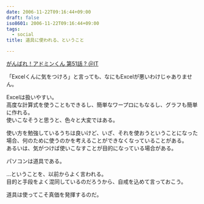 ```yaml
---
date: 2006-11-22T09:16:44+09:00
draft: false
iso8601: 2006-11-22T09:16:44+09:00
tags:
  - social
title: 道具に使われる、ということ

---
```


<div class="entry-body">
  <p><a title="がんばれ！アドミンくん 第51話 ? ＠IT" href="http://www.atmarkit.co.jp/fwin2k/itpropower/admin-kun/051/adminkun051.html">がんばれ！アドミンくん 第51話 ? ＠IT</a></p>

  <p>「Excelくんに気をつけろ」と言っても、なにもExcelが悪いわけじゃありません。<br /></p>

  <p>Excelは扱いやすい。<br />
    高度な計算式を使うこともできるし、簡単なワープロにもなるし、グラフも簡単に作れる。<br />
    使いこなそうと思うと、色々と大変ではある。</p>

  <p>使い方を勉強しているうちは良いけど、いざ、それを使おうということになった場合、何のために使うのかを考えることができなくなっていることがある。<br />
    あるいは、気がつけば使いこなすことが目的になっている場合がある。</p>

  <p>パソコンは道具である。</p>

  <p>…ということを、以前からよく言われる。<br />
    目的と手段をよく混同しているのだろうから、自戒を込めて言っておこう。</p>

  <p>道具は使ってこそ真価を発揮するのだ。</p>
</div>
